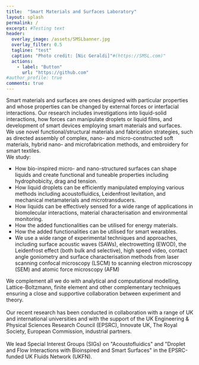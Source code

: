 ```yaml
---
title:  "Smart Materials and Surfaces Laboratory"
layout: splash
permalink: /
excerpt: #Testing text
header:
  overlay_image: /assets/SMSLbanner.jpg
  overlay_filter: 0.5
  tagline: "test"
  caption: "Photo credit: [Nic Geraldi]"#(https://SMSL.com)"
  actions:
    - label: "Button"
      url: "https://github.com"  
#author_profile: true
comments: true
---
```


Smart materials and surfaces are ones designed with particular properties and whose properties can be changed by external forces or interfacial interactions. Our research includes investigations into liquid-solid interactions, how forces can manipulate droplets or liquid films, and development of smart devices employing smart materials and surfaces.<br>
We use novel functional/structural materials and fabrication strategies, such as directed assembly of complex, nano- and micro-constructed soft materials, hybrid nano- and microfabrication methods, and embroidery for smart textiles.<br>
We study:<br>
<ul type="square">
    <li>How bio-inspired micro- and nano-structured surfaces can shape liquids and create functional and tuneable properties including hydrophobicity, drag and tension.</li>
    <li>How liquid droplets can be efficiently manipulated employing various methods including acoustofluidics, Leidenfrost levitation, and mechanical metamaterials and microtransducers.</li>
    <li>How liquids can be effectively sensed for a wide range of applications in biomolecular interactions, material characterisation and environmental monitoring.</li>
    <li>How the added functionalities can be utilised for energy materials.</li>
    <li>How the added functionalities can be utilised for smart wearables.</li>
    <li>We use a wide range of experimental techniques and approaches, including surface acoustic waves (SAWs), electrowetting (EWOD), the Leidenfrost effect (both bulk and selective), high speed video, contact angle goniometry and surface characterisation methods from laser scanning confocal microscopy (LSCM) to scanning electron microscopy (SEM) and atomic force microscopy (AFM)</li>
</ul>
We complement all we do with analytical and computational modelling, Lattice-Boltzmann, finite element and other complementary techniques ensuring a close and supportive collaboration between experiment and theory.<br><br>
Our recent research has been conducted in collaboration with a range of UK and international universities and with the support of the UK Engineering & Physical Sciences Research Council (EPSRC), Innovate UK, The Royal Society, European Commission, industrial partners.<br><br>
We lead Special Interest Groups (SIGs) on "Acoustofluidics" and "Droplet and Flow Interactions with Bioinspired and Smart Surfaces" in the EPSRC-funded UK Fluids Network (UKFN).
